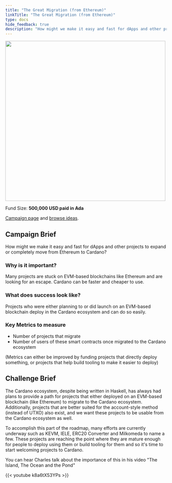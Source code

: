 ```yaml
---
title: "The Great Migration (from Ethereum)"
linkTitle: "The Great Migration (from Ethereum)"
type: docs
hide_feedback: true
description: "How might we make it easy and fast for dApps and other projects to expand or completely move from Ethereum to Cardano?"
---
```

<img src="https://cardano.ideascale.com/community-library/accounts/93/936143/Public/16-The-Great-Migration-from-Ethereum-76ace0.png" style="width:500px;height500px">

Fund Size: **500,000 USD paid in Ada**

[Campaign page](https://cardano.ideascale.com/c/idea/382642) and [browse ideas](https://cardano.ideascale.com/c/campaigns/26448/stage/all/ideas/unspecified).

## Campaign Brief
How might we make it easy and fast for dApps and other projects to expand or completely move from Ethereum to Cardano?

### Why is it important?
Many projects are stuck on EVM-based blockchains like Ethereum and are looking for an escape. Cardano can be faster and cheaper to use.

### What does success look like?
Projects who were either planning to or did launch on an EVM-based blockchain deploy in the Cardano ecosystem and can do so easily.

### Key Metrics to measure
- Number of projects that migrate
- Number of users of these smart contracts once migrated to the Cardano ecosystem

(Metrics can either be improved by funding projects that directly deploy something, or projects that help build tooling to make it easier to deploy)

## Challenge Brief
The Cardano ecosystem, despite being written in Haskell, has always had plans to provide a path for projects that either deployed on an EVM-based blockchain (like Ethereum) to migrate to the Cardano ecosystem. Additionally, projects that are better suited for the account-style method (instead of UTXO) also exist, and we want these projects to be usable from the Cardano ecosystem as well.

To accomplish this part of the roadmap, many efforts are currently underway such as KEVM, IELE, ERC20 Converter and Milkomeda to name a few. These projects are reaching the point where they are mature enough for people to deploy using them or build tooling for them and so it's time to start welcoming projects to Cardano.

You can hear Charles talk about the importance of this in his video "The Island, The Ocean and the Pond"

{{< youtube k8a6tX53YPs >}}